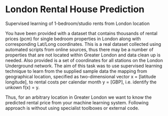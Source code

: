 # London Rental House Prediction

Supervised learning of 1-bedroom/studio rents from London location


You have been provided with a dataset that contains thousands of rental prices (pcm) for single bedroom properties in London along with corresponding Lat/Long coordinates. This is a real dataset collected using automated scripts from online sources, thus there may be a number of properties that are not located within Greater London and data clean up is needed. Also provided is a set of coordinates for all stations on the London Underground network. The aim of this task was to use supervised learning technique to learn from the supplied sample data the mapping from geographical location, specified as two-dimensional vector x = [latitude longitude], to rental costs per calendar month y = [GBP], i.e. identify the unkown f(x) = y.

Thus, for an arbitrary location in Greater London we want to know the predicted rental price from your machine learning system. Following approach is without using specialist toolboxes or external code.
